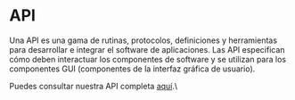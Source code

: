 # API

Una API es una gama de rutinas, protocolos, definiciones y herramientas para desarrollar e integrar el software de aplicaciones. Las API especifican cómo deben interactuar los componentes de software y se utilizan para los componentes GUI (componentes de la interfaz gráfica de usuario).

Puedes consultar nuestra API completa [aquí](https://api.transparentcdn.com/docs).\
